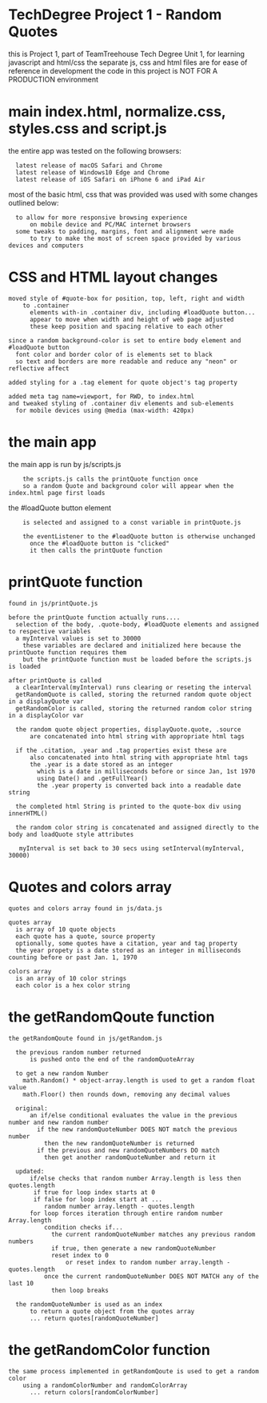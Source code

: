 # TechDegree Project 1  - Random Quotes

  this is Project 1, part of TeamTreehouse Tech Degree Unit 1, for learning javascript and html/css
  the separate js, css and html files are for ease of reference in development
  the code in this project is NOT FOR A PRODUCTION environment

# main index.html, normalize.css, styles.css and script.js

  the entire app was tested on the following browsers:

      latest release of macOS Safari and Chrome
      latest release of Windows10 Edge and Chrome
      latest release of iOS Safari on iPhone 6 and iPad Air

  most of the basic html, css that was provided was used with some changes outlined below:

      to allow for more responsive browsing experience
          on mobile device and PC/MAC internet browsers
      some tweaks to padding, margins, font and alignment were made
          to try to make the most of screen space provided by various devices and computers

# CSS and HTML layout changes

    moved style of #quote-box for position, top, left, right and width
        to .container
          elements with-in .container div, including #loadQuote button...
          appear to move when width and height of web page adjusted
          these keep position and spacing relative to each other

    since a random background-color is set to entire body element and #loadQuote button
      font color and border color of is elements set to black
      so text and borders are more readable and reduce any "neon" or reflective affect

    added styling for a .tag element for quote object's tag property

    added meta tag name=viewport, for RWD, to index.html
    and tweaked styling of .container div elements and sub-elements
      for mobile devices using @media (max-width: 420px)


# the main app

  the main app is run by js/scripts.js

        the scripts.js calls the printQuote function once
        so a random Quote and background color will appear when the index.html page first loads

  the #loadQuote button element

        is selected and assigned to a const variable in printQuote.js

        the eventListener to the #loadQuote button is otherwise unchanged
          once the #loadQuote button is "clicked"
          it then calls the printQuote function

# printQuote function

    found in js/printQuote.js

    before the printQuote function actually runs....
      selection of the body, .quote-body, #loadQuote elements and assigned to respective variables
      a myInterval values is set to 30000
        these variables are declared and initialized here because the printQuote function requires them
        but the printQuote function must be loaded before the scripts.js is loaded

    after printQuote is called
      a clearInterval(myInterval) runs clearing or reseting the interval
      getRandomQuote is called, storing the returned random quote object in a displayQuote var
      getRandomColor is called, storing the returned random color string in a displayColor var

      the random quote object properties, displayQuote.quote, .source
          are concatenated into html string with appropriate html tags

      if the .citation, .year and .tag properties exist these are
          also concatenated into html string with appropriate html tags
          the .year is a date stored as an integer
            which is a date in milliseconds before or since Jan, 1st 1970
            using Date() and .getFullYear()
            the .year property is converted back into a readable date string

      the completed html String is printed to the quote-box div using innerHTML()

      the random color string is concatenated and assigned directly to the body and loadQuote style attributes

       myInterval is set back to 30 secs using setInterval(myInterval, 30000)

# Quotes and colors array

    quotes and colors array found in js/data.js

    quotes array
      is array of 10 quote objects
      each quote has a quote, source property
      optionally, some quotes have a citation, year and tag property
      the year propety is a date stored as an integer in milliseconds counting before or past Jan. 1, 1970

    colors array
      is an array of 10 color strings
      each color is a hex color string

# the getRandomQoute function

    the getRandomQoute found in js/getRandom.js

      the previous random number returned
          is pushed onto the end of the randomQuoteArray

      to get a new random Number
        math.Random() * object-array.length is used to get a random float value
        math.Floor() then rounds down, removing any decimal values

      original:
          an if/else conditional evaluates the value in the previous number and new random number
            if the new randomQuoteNumber DOES NOT match the previous number
              then the new randomQuoteNumber is returned
            if the previous and new randomQuoteNumbers DO match
              then get another randomQuoteNumber and return it

      updated:
          if/else checks that random number Array.length is less then quotes.length
           if true for loop index starts at 0
           if false for loop index start at ...
              random number array.length - quotes.length
          for loop forces iteration through entire random number Array.length
              condition checks if...
                the current randomQuoteNumber matches any previous random numbers
                if true, then generate a new randomQuoteNumber
                reset index to 0
                    or reset index to random number array.length - quotes.length
              once the current randomQuoteNumber DOES NOT MATCH any of the last 10  
                then loop breaks

      the randomQuoteNumber is used as an index
          to return a quote object from the quotes array
          ... return quotes[randomQuoteNumber]

# the getRandomColor function

    the same process implemented in getRandomQoute is used to get a random color
        using a randomColorNumber and randomColorArray
          ... return colors[randomColorNumber]
